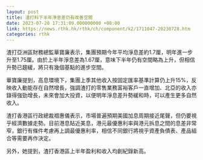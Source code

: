 ```yaml
---
layout: post
title: 渣打料下半年淨息差仍有改善空間
date: 2023-07-28 17:31:09.000000000 +08:00
link: https://news.rthk.hk/rthk/ch/component/k2/1711047-20230728.htm
categories: rthk
---
```


渣打亞洲區財務總監華寶廉表示，集團預期今年平均淨息差約1.7厘，明年進一步升至1.75厘。由於上半年淨息差為1.67厘，意味下半年仍有空間略為上升，但相信升勢已趨緩，將只有幾個基點的進步空間。

華寶廉提到，高息環境下，集團上季其他收入按固定匯率基準計算仍上升15%，反映收入動能存在自然增長，強調渣打的零售業務富裕客戶一直增加、北亞的收入亦錄得強勁增長，未來會加大投資，以便明年淨息差升勢緩和時，可以產生更多自然收入。

渣打香港區行政總裁禤惠儀表示，市場普遍預期美國加息周期接近尾聲，但仍要視乎經濟數據走勢。目前港息貼近美息，港元最優惠利率與港元拆息之間的息差非常窄，銀行有條件考慮再上調最優惠利率，相信不同銀行將視乎資產負債表、產品組合等需要再作決定。

另外，她提到，渣打香港區上半年盈利和收入均創紀錄新高。
